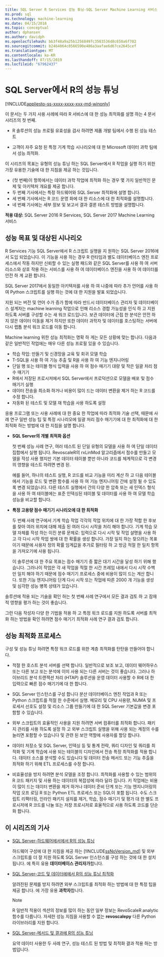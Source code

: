 ```yaml
---
title: SQL Server R Services 성능 튜닝-SQL Server Machine Learning 서비스
ms.prod: sql
ms.technology: machine-learning
ms.date: 04/15/2018
ms.topic: conceptual
author: dphansen
ms.author: davidph
ms.openlocfilehash: bb3f48a9a25b12568497c3583536d8c650a6f702
ms.sourcegitcommit: b2464064c0566590e486a3aafae6d67ce2645cef
ms.translationtype: MT
ms.contentlocale: ko-KR
ms.lasthandoff: 07/15/2019
ms.locfileid: "67962437"
---
```

# <a name="performance-tuning-for-r-in-sql-server"></a>SQL Server에서 R의 성능 튜닝
[!INCLUDE[appliesto-ss-xxxx-xxxx-xxx-md-winonly](../../includes/appliesto-ss-xxxx-xxxx-xxx-md-winonly.md)]

이 문서는 두 가지 사용 사례에 따라 R 서비스에 대 한 성능 최적화를 설명 하는 4 문서 시리즈의 첫 번째.

- R 솔루션의 성능 프로필 유효성을 검사 하려면 제품 개발 팀에서 수행 된 성능 테스트

- 고객이 자주 요청 된 특정 기계 학습 시나리오에 대 한 Microsoft 데이터 과학 팀에서 성능 최적화.

이 시리즈의 목표는 유형의 성능 튜닝 하는 SQL Server에서 R 작업을 실행 하기 위한 가장 유용한 기술에 대 한 지침을 제공 하는 것입니다.

+ (첫 번째)이 항목에서는 데이터 과학 작업에 최적화 하는 경우 몇 가지 일반적인 문제 및 아키텍처 개요를 제공 합니다.
+ 두 번째 기사에서는 특정 하드웨어와 SQL Server 최적화에 설명 합니다.
+ 세 번째 기사에서는 R 코드 운영 화에 대 한 리소스에 대 한 최적화를 설명합니다.
+ 네 번째 기사에는 세부 정보 및 보고서 결과 결론 테스트 방법을 설명합니다.

**적용 대상:** SQL Server 2016 R Services, SQL Server 2017 Machine Learning 서비스

## <a name="performance-goals-and-targeted-scenarios"></a>성능 목표 및 대상된 시나리오

R Services 기능 SQL Server에서 R 스크립트 실행을 지 원하는 SQL Server 2016에서 도입 되었습니다. 이 기능을 사용 하는 경우 R 런타임과 별도 데이터베이스 엔진 프로세스에서 작동 하지만 신뢰할 수 있는 실행 패드와 같은 SQL Server를 사용 하 여 서버 리소스와 상호 작용 하는 서비스를 사용 하 여 데이터베이스 엔진을 사용 하 여 데이터를 안전 하 게 교환 합니다.

SQL Server 2017에서 동일한 아키텍처를 사용 하 여 나중에 따라 추가 언어를 사용 하 여 Python 스크립트를 실행 하는 것에 대 한 지원을 발표 되었습니다.

지원 되는 버전 및 언어 수가 증가 함에 따라 반드시 데이터베이스 관리자 및 데이터베이스 설계자는 machine learning 작업으로 인해 리소스 경합 가능성을 인식 하 고 지원 하도록 서버를 구성할 수는 새 워크 로드입니다. 보관 데이터에 근접 한 분석은 안전 하지 않은 데이터 이동을 제거 하지만 또한 데이터 과학자 및 데이터를 호스팅하는 서버에 다시 랩톱 분석 워크 로드를 이동 합니다.

Machine learning 위한 성능 최적화는 명확 하 게는 모든 상황에 맞는 합니다. 다음과 같은 일반적인 작업에는 매우 다른 성능 프로필 있을 수 있습니다.

- 학습 작업: 만들기 및 신경망을 교육 및 회귀 모델 학습
- T-SQL을 사용 하 여 기능 추출 및 R을 사용 하 여 기능 엔지니어링
- 단일 행 또는 테이블 형식 입력을 사용 하 여 점수 매기기 대량 및 작은 일괄 처리 점수 매기기
- R에서 저장된 프로시저에서 SQL Server에서 프로덕션으로 모델을 배포 및 점수 매기기 실행
- 데이터 전송을 최소화 하거나 비용이 많이 드는 데이터 변환을 제거 하는 R 코드를 수정 합니다.
- 자동화 된 테스트 및 모델 재 학습을 사용 하도록 설정

응용 프로그램 또는 사용 사례에 대 한 중요 한 작업에 따라 최적화 기술 선택, 때문에 사례 연구 일반 성능 팁 및 특정 시나리오에 일괄 처리 점수 매기기에 대 한 최적화에 대 한 최적화 하는 방법에 대 한 지침을 설명 합니다.

+ **SQL Server의 개별 최적화 옵션**

    첫 번째 성능 사례 연구, 여러 테스트 된 단일 유형의 모델을 사용 하 여 단일 데이터 집합에서 실행 됩니다. RevoscaleR의 rxLinMod 알고리즘에서 점수를 만들고 모델을 작성 사용 했지만 기본 데이터 테이블 뿐만 아니라 코드를 체계적으로 각 변경의 영향을 테스트 하려면 변경 된.

    예를 들어, 하나의 테스트 실행, R 코드를 비교 기능을 미리 계산 하 고 다음 테이블에서 기능을 로드 및 변환 함수를 사용 하 여 기능 엔지니어링 간에 설정 될 수 있도록 변경 되었습니다. 다른 테스트 실행에서 간의 다양 한 압축 또는 새 인덱스 형식을 사용 하 여 테이블에는 표준 인덱싱된 테이블 및 데이터를 사용 하 여 모델 학습 성능을 비교할 합니다.

+ **특정 고용량 점수 매기기 시나리오에 대 한 최적화**

    두 번째 사례 연구에서 기계 학습 작업 각각의 작업 위치에 대 한 가장 적합 한 후보를 찾아 여러 위치에 대해 제출 된 여러 다시 시작을 처리 해야 합니다. 기계 학습 모델 자체를 작성 하는 이진 분류 문제로: 입력으로 다시 시작 및 작업 설명을 사용 하 고 각 다시 시작 작업 쌍에 대 한 확률을 생성 합니다. 가장 일치 하는 찾으려는 목표 이기 때문에 사용자 정의 확률 임계값을 추가로 필터링 하 고 방금 적절 한 일치 항목을 가져오기에 사용 됩니다.

    이 솔루션에 대 한 주요 목표는 점수 매기기 중 짧은 대기 시간을 달성 하기 위해 했습니다. 그러나이 작업은 각 새 작업을 적절 한 시간 프레임 내에서 다시 시작 수백만 일치 해야 하기 때문에 점수 매기기 프로세스 중에 비용이 많이 드는 계산 합니다. 또한 기능 엔지니어링 단계 다시 시작 또는 작업에 따른 2000 개 기능을 생성 및 심각한 성능 병목 상태가 있습니다.

솔루션에 적용 되는 기술을 확인 하는 첫 번째 사례 연구에서 모든 결과 검토 하 고 잠재적 영향을 평가 하는 것이 좋습니다.

그런 다음 작성자 다양 한 기법을 적용 하 고 특정 워크 로드를 지원 하도록 서버를 최적화 하는 방법을 확인 하려면 점수 매기기 최적화 사례 연구 결과 검토 합니다.

## <a name="performance-optimization-process"></a>성능 최적화 프로세스

구성 및 성능 튜닝 하려면 특정 워크 로드를 위한 계층 최적화를 탄탄을 만들어야 합니다.

- 적절 한 호스트 분석 서버를 선택 합니다. 일반적으로 보조 보고, 데이터 웨어하우스 또는 다른 보고 또는 분석에 이미 사용 되는 다른 서버는 것이 좋습니다. 그러나 하이브리드 분석 트랜잭션 처리 (HTAP) 솔루션을 운영 데이터 사용할 수 R에 대 한 입력으로 빠른 점수 매기기에 대 한 합니다.

- SQL Server 인스턴스를 구성 합니다 분산 데이터베이스 엔진 작업과 R 또는 Python 스크립트를 적절 한 수준에서 실행. 메모리 및 CPU 사용량, NUMA 및 프로세서 선호도 설정 및 리소스 그룹 만들기에 대 한 SQL Server 기본값을 변경 포함할 수 있습니다.

- 외부 스크립트의 효율적인 사용을 지원 하려면 서버 컴퓨터를 최적화 합니다. 패키지 관리를 사용 하도록 설정 하 고 외부 스크립트 실행을 위해 사용 되는 계정의 수를 늘리면 포함할 수 있습니다 및 관련 된 보안 역할에 사용자를 할당 합니다.

- 데이터 저장소 및 SQL Server, 인덱싱 등 및 통계 전략, 쿼리 디자인 및 쿼리를 최적화 및 기계 학습에 사용 되는 테이블의 디자인에서 전송 특정 최적화를 적용 합니다. 데이터 소스를 분석할 수도 있습니다 및 데이터 전송 메서드 또는 기능 추출을 최적화 하기 위해 ETL 프로세스를 수정 합니다.

- 비효율성을 방지 하려면 분석 모델을 조정 합니다. 최적화를 사용할 수 있는 범위의 R 코드 패키지 및 사용 하는 데이터의 복잡성에 따라 달라 집니다. 키 작업에는 비용이 많이 드는 데이터 변환을 제거 하거나 데이터 준비 단계 또는 기능 엔지니어링의 작업 오프 로딩 R 또는 Python ETL 프로세스 또는 SQL이 포함 됩니다. 수도 스크립트 리팩터링, 인라인 패키지 설치를 제거, 학습, 점수 매기기 및 평가 대 한 별도 프로시저에 R 코드를 나눌 또는 저장 프로시저로 효율적으로 사용 하도록 코드를 단순화 합니다.

## <a name="articles-in-this-series"></a>이 시리즈의 기사

+ [SQL Server-하드웨어에서에서 R의 성능 튜닝](../r/sql-server-configuration-r-services.md)

    하드웨어 구성에 대 한 지침을 제공 하는 [!INCLUDE[ssNoVersion_md](../../includes/ssnoversion-md.md)] 및 외부 스크립트를 더 잘 지원 하도록 SQL Server 인스턴스를 구성 하는 것에 대 한 설치 됩니다. 에 특히 유용 **데이터베이스 관리자가**합니다.

+ [SQL Server-코드 및 데이터에에서 R의 성능 튜닝 최적화](../r/r-and-data-optimization-r-services.md)

    알려진된 문제를 방지 하려면 외부 스크립트를 최적화 하는 방법에 대 한 특정 팁을 제공 합니다. 에 가장 유용 **과학자**합니다.

    > [!NOTE]
    > R 일반적 적용이 섹션의 정보를 많이 하는 동안 일부 정보는 RevoScaleR analytic 함수를 다릅니다. 자세한 성능 지침을 사용할 수 없는 **revoscalepy** 다른 Python 라이브러리를 지원 합니다.
    >

+ [SQL Server-메서드 및 결과에 R의 성능 튜닝](../r/performance-case-study-r-services.md)

    요약 데이터 사용한 두 사례 연구, 성능 테스트 된 방법 및 최적화 결과 적용 하는 방법입니다.
